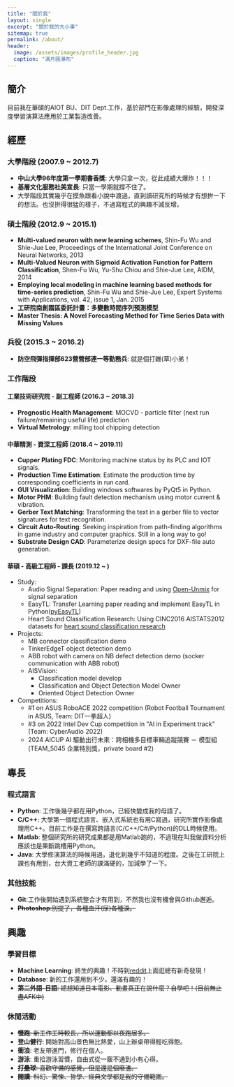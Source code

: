 ```yaml
---
title: "關於我"
layout: single
excerpt: "關於我的大小事"
sitemap: true
permalink: /about/
header:
  image: /assets/images/profile_header.jpg
  caption: "滿月圓瀑布"
---
```

## 簡介
目前我在華碩的AIOT BU、DIT Dept.工作，基於部門在影像處理的經驗，開發深度學習演算法應用於工業製造改善。

## 經歷
### 大學階段 (2007.9 ~ 2012.7)
- **中山大學96年度第一學期書香獎**: 大學只拿一次，從此成績大爆炸！！！
- **基層文化服務社美宣長**: 只當一學期就撐不住了。
- 大學階段其實幾乎在摸魚跟看小說中渡過，直到讀研究所的時候才有想拚一下的想法。也沒拚得很猛的樣子，不過寫程式的興趣不減反增。

### 碩士階段 (2012.9 ~ 2015.1)
- **Multi-valued neuron with new learning schemes**, Shin-Fu Wu and Shie-Jue Lee, Proceedings of the International Joint Conference on Neural Networks, 2013
- **Multi-Valued Neuron with Sigmoid Activation Function for Pattern Classification**, Shen-Fu Wu, Yu-Shu Chiou and Shie-Jue Lee, AIDM, 2014
- **Employing local modeling in machine learning based methods for time-series prediction**, Shin-Fu Wu and Shie-Jue Lee, Expert Systems with Applications, vol. 42, issue 1, Jan. 2015
- **工研院南創園區委託計畫：多變數時間序列預測模型**
- **Master Thesis: A Novel Forecasting Method for Time Series Data with Missing Values**

### 兵役 (2015.3 ~ 2016.2)
- **防空飛彈指揮部623營營部連一等勤務兵**: 就是個打雜(草)小弟！

### 工作階段
#### 工業技術研究院 - 副工程師 (2016.3 ~ 2018.3)
- **Prognostic Health Management**: MOCVD - particle filter (next run failure/remaining useful life) prediction
- **Virtual Metrology**: milling tool chipping detection

#### 中華精測 - 資深工程師 (2018.4 ~ 2019.11)
- **Cupper Plating FDC**: Monitoring machine status by its PLC and IOT signals.
- **Production Time Estimation**: Estimate the production time by corresponding coefficients in run card.
- **GUI Visualization**: Building windows softwares by PyQt5 in Python.
- **Motor PHM**: Building fault detection mechanism using motor current & vibration.
- **Gerber Text Matching**: Transforming the text in a gerber file to vector signatures for text recognition.
- **Circuit Auto-Routing**: Seeking inspiration from path-finding algorithms in game industry and computer graphics. Still in a long way to go!
- **Substrate Design CAD**: Parameterize design specs for DXF-file auto generation.

#### 華碩 - 高級工程師 - 課長 (2019.12 ~ )
- Study:
	- Audio Signal Separation: Paper reading and using [Open-Unmix](https://sigsep.github.io/open-unmix/) for signal separation
	- EasyTL: Transfer Learning paper reading and implement EasyTL in Python([pyEasyTL](https://github.com/KodeWorker/pyEasyTL))
	- Heart Sound Classification Research: Using CINC2016 AISTATS2012 datasets for [heart sound classification research](https://github.com/KodeWorker/HeartSound)
- Projects:
	- MB connector classification demo
	- TinkerEdgeT object detection demo
	- ABB robot with camera on NB defect detection demo (socker communication with ABB robot)
	- AISVision: 
		- Classification model develop
		- Classification and Object Detection Model Owner
		- Oriented Object Detection Owner
- Competitions:
	- #1 on ASUS RoboACE 2022 competition (Robot Football Tournament in ASUS, Team: DIT一拳超人)
	- #3 on 2022 Intel Dev Cup competition in "AI in Experiment track" (Team: CyberAudio 2022)
	- 2024 AICUP AI 驅動出行未來：跨相機多目標車輛追蹤競賽 － 模型組 (TEAM_5045 企業特別獎，private board #2)

## 專長
### 程式語言
- **Python**: 工作後幾乎都在用Python，已經快變成我的母語了。
- **C/C++**: 大學第一個程式語言、嵌入式系統也有用C寫過，研究所實作影像處理用C++。目前工作是在撰寫跨語言(C/C++/C#/Python)的DLL時候使用。
- **Matlab**: 整個研究所的研究成果都是用Matlab跑的，不過現在叫我做資料分析應該也是果斷跳槽用Python。
- **Java**: 大學修演算法的時候用過，退化到幾乎不知道的程度。之後在工研院上課也有用到，台大資工老師的課滿硬的，加減學了一下。

### 其他技能
- **Git**:工作後開始遇到系統整合才有用到，不然我也沒有機會與Github邂逅。
- ~~**Photoshop**:別提了，各種血汗(尿)各種淚。~~

## 興趣
### 學習目標
- **Machine Learning**: 終生的興趣！不時到[reddit](https://www.reddit.com/r/MachineLearning/)上面逛總有新奇發現！
- **Database**: 新的工作還用到不少，還滿有趣的！
- ~~**第二外語-日語**: 總想知道日本電影、動畫真正在說什麼？自學吧！(目前無止盡AFK中)~~

### 休閒活動
- ~~**慢跑**: 新工作工時較長，所以運動都以夜跑居多。~~
- **登山健行**: 開始對高山景色無比熱愛，山上辦桌帶得輕吃得飽。
- **衝浪**: 老友帶進門，修行在個人。
- **游泳**: 重拾游泳習慣，自由式從一竅不通到小有心得。
- ~~**打壘球**: 喜歡守備的感覺，但是還是個廢渣。~~
- ~~**閱讀**: 科幻、驚悚、哲學、經典文學都是我的守備範圍。~~
